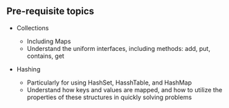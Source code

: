 ## Pre-requisite topics
 - Collections
   - Including Maps
   - Understand the uniform interfaces, including methods: add, put, contains, get

 - Hashing
   - Particularly for using HashSet, HasshTable, and HashMap
   - Understand how keys and values are mapped, and how to utilize the properties of these structures in quickly solving problems
